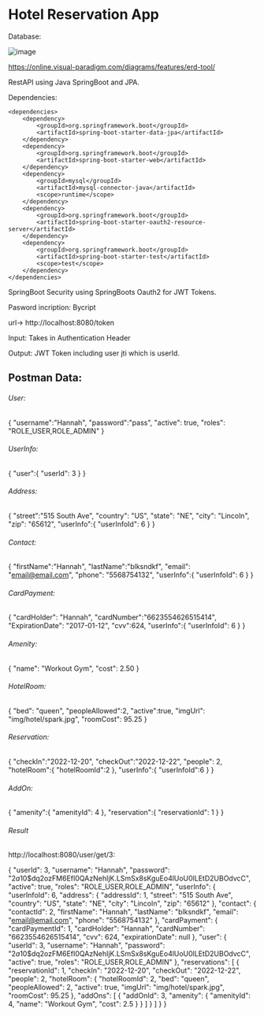 # Hotel Reservation App

Database:

![image](https://user-images.githubusercontent.com/73083538/205366187-11a3de3f-88bc-43a1-b6d4-b221b285c0cc.png)

https://online.visual-paradigm.com/diagrams/features/erd-tool/

RestAPI using Java SpringBoot and JPA.

Dependencies:

	<dependencies>
		<dependency>
			<groupId>org.springframework.boot</groupId>
			<artifactId>spring-boot-starter-data-jpa</artifactId>
		</dependency>
		<dependency>
			<groupId>org.springframework.boot</groupId>
			<artifactId>spring-boot-starter-web</artifactId>
		</dependency>
		<dependency>
			<groupId>mysql</groupId>
			<artifactId>mysql-connector-java</artifactId>
			<scope>runtime</scope>
		</dependency>
		<dependency>
			<groupId>org.springframework.boot</groupId>
			<artifactId>spring-boot-starter-oauth2-resource-server</artifactId>
		</dependency>
		<dependency>
			<groupId>org.springframework.boot</groupId>
			<artifactId>spring-boot-starter-test</artifactId>
			<scope>test</scope>
		</dependency>
	</dependencies>

SpringBoot Security using SpringBoots Oauth2 for JWT Tokens.

Pasword incription: Bycript

url-> http://localhost:8080/token

Input: Takes in Authentication Header

Output: JWT Token including user jti which is userId.

## Postman Data:

###### User:

{
    "username":"Hannah",
    "password":"pass",
    "active": true,
    "roles": "ROLE_USER,ROLE_ADMIN"
}

###### UserInfo:
{
    "user":{
        "userId": 3
    }
}

###### Address:

{
    "street":"515 South Ave",
     "country": "US",
     "state": "NE",
     "city": "Lincoln",
     "zip": "65612",
    "userInfo":{
    "userInfoId": 6
    }
}

###### Contact:

{
    "firstName":"Hannah",
    "lastName":"blksndkf",
    "email": "email@email.com",
    "phone": "5568754132",
    "userInfo":{
    "userInfoId": 6
    }
}

###### CardPayment:

{
    "cardHolder": "Hannah",
    "cardNumber":"6623554626515414",
    "ExpirationDate": "2017-01-12",
    "cvv":624,
    "userInfo":{
    "userInfoId": 6
    }
}

###### Amenity:

{
    "name": "Workout Gym",
    "cost": 2.50
}

###### HotelRoom:

{
     "bed": "queen",
     "peopleAllowed":2,
     "active":true,
     "imgUrl": "img/hotel/spark.jpg",
     "roomCost": 95.25
}

###### Reservation:

{
    "checkIn":"2022-12-20",
    "checkOut":"2022-12-22",
    "people": 2,
    "hotelRoom":{
        "hotelRoomId":2
    },
    "userInfo":{
        "userInfoId":6
    }
}

###### AddOn:
{
    "amenity":{
        "amenityId": 4
    },
    "reservation":{
        "reservationId": 1
    }
}

###### Result 

http://localhost:8080/user/get/3:

{
    "userId": 3,
    "username": "Hannah",
    "password": "$2a$10$dq2ozFM6EfI0QAzNehIjK.LSmSx8sKguEo4lUoU0lLEtD2UBOdvcC",
    "active": true,
    "roles": "ROLE_USER,ROLE_ADMIN",
    "userInfo": {
        "userInfoId": 6,
        "address": {
            "addressId": 1,
            "street": "515 South Ave",
            "country": "US",
            "state": "NE",
            "city": "Lincoln",
            "zip": "65612"
        },
        "contact": {
            "contactId": 2,
            "firstName": "Hannah",
            "lastName": "blksndkf",
            "email": "email@email.com",
            "phone": "5568754132"
        },
        "cardPayment": {
            "cardPaymentId": 1,
            "cardHolder": "Hannah",
            "cardNumber": "6623554626515414",
            "cvv": 624,
            "expirationDate": null
        },
        "user": {
            "userId": 3,
            "username": "Hannah",
            "password": "$2a$10$dq2ozFM6EfI0QAzNehIjK.LSmSx8sKguEo4lUoU0lLEtD2UBOdvcC",
            "active": true,
            "roles": "ROLE_USER,ROLE_ADMIN"
        },
        "reservations": [
            {
                "reservationId": 1,
                "checkIn": "2022-12-20",
                "checkOut": "2022-12-22",
                "people": 2,
                "hotelRoom": {
                    "hotelRoomId": 2,
                    "bed": "queen",
                    "peopleAllowed": 2,
                    "active": true,
                    "imgUrl": "img/hotel/spark.jpg",
                    "roomCost": 95.25
                },
                "addOns": [
                    {
                        "addOnId": 3,
                        "amenity": {
                            "amenityId": 4,
                            "name": "Workout Gym",
                            "cost": 2.5
                        }
                    }
                ]
            }
        ]
    }
}

